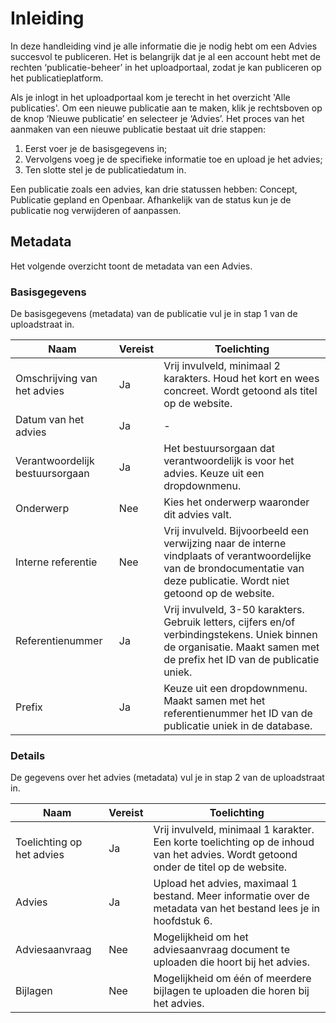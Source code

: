 # Inleiding

In deze handleiding vind je alle informatie die je nodig hebt om een Advies succesvol te publiceren. Het is belangrijk
dat je al een account hebt met de rechten ‘publicatie-beheer’ in het uploadportaal, zodat je kan publiceren op het publicatieplatform.

Als je inlogt in het uploadportaal kom je terecht in het overzicht 'Alle publicaties'. Om een nieuwe
publicatie aan te maken, klik je rechtsboven op de knop ‘Nieuwe publicatie’ en selecteer je ‘Advies’. Het proces van
het aanmaken van een nieuwe publicatie bestaat uit drie stappen:

1. Eerst voer je de basisgegevens in;
2. Vervolgens voeg je de specifieke informatie toe en upload je het advies;
3. Ten slotte stel je de publicatiedatum in.

Een publicatie zoals een advies, kan drie statussen hebben: Concept, Publicatie gepland en Openbaar. Afhankelijk van de
status kun je de publicatie nog verwijderen of aanpassen.

## Metadata

Het volgende overzicht toont de metadata van een Advies.

### Basisgegevens

De basisgegevens (metadata) van de publicatie vul je in stap 1 van de uploadstraat in.

| Naam                            | Vereist | Toelichting                                                                                                                                                                |
| ------------------------------- | ------- | -------------------------------------------------------------------------------------------------------------------------------------------------------------------------- |
| Omschrijving van het advies     | Ja      | Vrij invulveld, minimaal 2 karakters. Houd het kort en wees concreet. Wordt getoond als titel op de website.                                                               |
| Datum van het advies            | Ja      | -                                                                                                                                                                          |
| Verantwoordelijk bestuursorgaan | Ja      | Het bestuursorgaan dat verantwoordelijk is voor het advies. Keuze uit een dropdownmenu.                                                                                    |
| Onderwerp                       | Nee     | Kies het onderwerp waaronder dit advies valt.                                                                                                                              |
| Interne referentie              | Nee     | Vrij invulveld. Bijvoorbeeld een verwijzing naar de interne vindplaats of verantwoordelijke van de brondocumentatie van deze publicatie. Wordt niet getoond op de website. |
| Referentienummer                | Ja      | Vrij invulveld, 3-50 karakters. Gebruik letters, cijfers en/of verbindingstekens. Uniek binnen de organisatie. Maakt samen met de prefix het ID van de publicatie uniek.   |
| Prefix                          | Ja      | Keuze uit een dropdownmenu. Maakt samen met het referentienummer het ID van de publicatie uniek in de database.                                                            |

### Details

De gegevens over het advies (metadata) vul je in stap 2 van de uploadstraat in.

| Naam                      | Vereist | Toelichting                                                                                                                         |
| ------------------------- | ------- | ----------------------------------------------------------------------------------------------------------------------------------- |
| Toelichting op het advies | Ja      | Vrij invulveld, minimaal 1 karakter. Een korte toelichting op de inhoud van het advies. Wordt getoond onder de titel op de website. |
| Advies                    | Ja      | Upload het advies, maximaal 1 bestand. Meer informatie over de metadata van het bestand lees je in hoofdstuk 6.                     |
| Adviesaanvraag            | Nee     | Mogelijkheid om het adviesaanvraag document te uploaden die hoort bij het advies.                                                   |
| Bijlagen                  | Nee     | Mogelijkheid om één of meerdere bijlagen te uploaden die horen bij het advies.                                                      |
